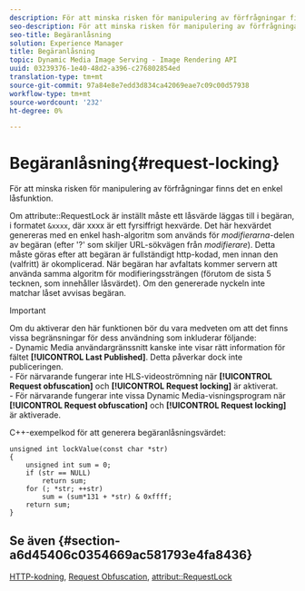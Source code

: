 ```yaml
---
description: För att minska risken för manipulering av förfrågningar finns det en enkel låsfunktion.
seo-description: För att minska risken för manipulering av förfrågningar finns det en enkel låsfunktion.
seo-title: Begäranlåsning
solution: Experience Manager
title: Begäranlåsning
topic: Dynamic Media Image Serving - Image Rendering API
uuid: 03239376-1e40-48d2-a396-c276802854ed
translation-type: tm+mt
source-git-commit: 97a84e8e7edd3d834ca42069eae7c09c00d57938
workflow-type: tm+mt
source-wordcount: '232'
ht-degree: 0%

---
```



# Begäranlåsning{#request-locking}

För att minska risken för manipulering av förfrågningar finns det en enkel låsfunktion.

Om attribute::RequestLock är inställt måste ett låsvärde läggas till i begäran, i formatet `&xxxx`, där xxxx är ett fyrsiffrigt hexvärde. Det här hexvärdet genereras med en enkel hash-algoritm som används för *modifierarna*-delen av begäran (efter &#39;?&#39; som skiljer URL-sökvägen från *modifierare*). Detta måste göras efter att begäran är fullständigt http-kodad, men innan den (valfritt) är okomplicerad. När begäran har avfaltats kommer servern att använda samma algoritm för modifieringssträngen (förutom de sista 5 tecknen, som innehåller låsvärdet). Om den genererade nyckeln inte matchar låset avvisas begäran.

>[!IMPORTANT]
>
>Om du aktiverar den här funktionen bör du vara medveten om att det finns vissa begränsningar för dess användning som inkluderar följande:<br>- Dynamic Media användargränssnitt kanske inte visar rätt information för fältet **[!UICONTROL Last Published]**. Detta påverkar dock inte publiceringen.<br>- För närvarande fungerar inte HLS-videoströmning när **[!UICONTROL Request obfuscation]** och  **[!UICONTROL Request locking]** är aktiverat.<br>- För närvarande fungerar inte vissa Dynamic Media-visningsprogram när  **[!UICONTROL Request obfuscation]** och  **[!UICONTROL Request locking]** är aktiverade.

C++-exempelkod för att generera begäranlåsningsvärdet:

```
unsigned int lockValue(const char *str) 
{ 
    unsigned int sum = 0; 
    if (str == NULL) 
        return sum; 
    for (; *str; ++str) 
        sum = (sum*131 + *str) & 0xffff; 
    return sum; 
} 
```

## Se även {#section-a6d45406c0354669ac581793e4fa8436}

[HTTP-kodning](../../../../../is-api/http-ref/image-serving-api-ref/c-http-protocol-reference/c-syntax-and-features/r-http-encoding.md#reference-bb34dd13f316462695448acfa8f92df7),  [Request Obfuscation](../../../../../is-api/http-ref/image-serving-api-ref/c-http-protocol-reference/c-syntax-and-features/r-request-obfuscation.md#reference-895f65d6796c43bb9bad21a676ed714d),  [attribut::RequestLock](../../../../../is-api/image-catalog/image-serving-api-ref/c-image-catalog-reference/c-attributes-reference/r-requestlock.md#reference-8bbe2f581be847d3b9fa123e8e5e94b0)
